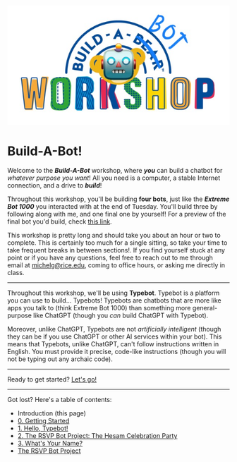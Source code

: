 ![Build-A-Bot](Build-A-Bot.jpg)

# Build-A-Bot!

Welcome to the ***Build-A-Bot*** workshop, where ***you*** can build a chatbot for *whatever purpose you want*! All you need is a computer, a stable Internet connection, and a drive to ***build***!

Throughout this workshop, you'll be building **four bots**, just like the ***Extreme Bot 1000*** you interacted with at the end of Tuesday. You'll build three by following along with me, and one final one by yourself! For a preview of the final bot you'd build, check [this link](https://bot.lilie.link/hesam-celebration-party-rsvp-l67r4b3).

This workshop is pretty long and should take you about an hour or two to complete. This is certainly too much for a single sitting, so take your time to take frequent breaks in between sections!. If you find yourself stuck at any point or if you have any questions, feel free to reach out to me through email at michelg@rice.edu, coming to office hours, or asking me directly in class.

---

Throughout this workshop, we'll be using **Typebot**. Typebot is a platform you can use to build… Typebots! Typebots are chatbots that are more like apps you talk to (think Extreme Bot 1000) than something more general-purpose like ChatGPT (though you *can* build ChatGPT with Typebot). 

Moreover, unlike ChatGPT, Typebots are not *artificially intelligent* (though they can be if you use ChatGPT or other AI services within your bot). This means that Typebots, unlike ChatGPT, can't follow instructions written in English. You must provide it precise, code-like instructions (though you will not be typing out any archaic code).

---

Ready to get started? [Let's go!](0%20-%20Getting%20Started)

---

Got lost? Here's a table of contents:

- Introduction (this page)
- [0. Getting Started](0%20-%20Getting%20Started)
- [1. Hello, Typebot!](1%20-%20Hello%2C%20Typebot!)
- [2. The RSVP Bot Project: The Hesam Celebration Party](Capstone%20Project)
- [3. What's Your Name?](2%20-%20What's%20Your%20Name%3F)
- [The RSVP Bot Project](Capstone%20Project)




 